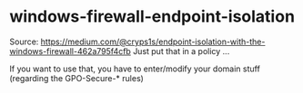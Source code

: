 # windows-firewall-endpoint-isolation

Source: https://medium.com/@cryps1s/endpoint-isolation-with-the-windows-firewall-462a795f4cfb
Just put that in a policy ... 

If you want to use that, you have to enter/modify your domain stuff (regarding the GPO-Secure-* rules)

